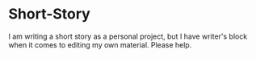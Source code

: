 Short-Story
===========

I am writing a short story as a personal project, but I have writer's block when it comes to editing my own material. Please help.
